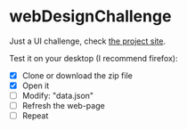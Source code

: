 # webDesignChallenge
Just a UI challenge, check [the project site](https://mastuerso.github.io/webDesignChallenge/).

Test it on your desktop (I recommend firefox):
- [x] Clone or download the zip file
- [x] Open it
- [ ] Modify: "data.json"
- [ ] Refresh the web-page
- [ ] Repeat
